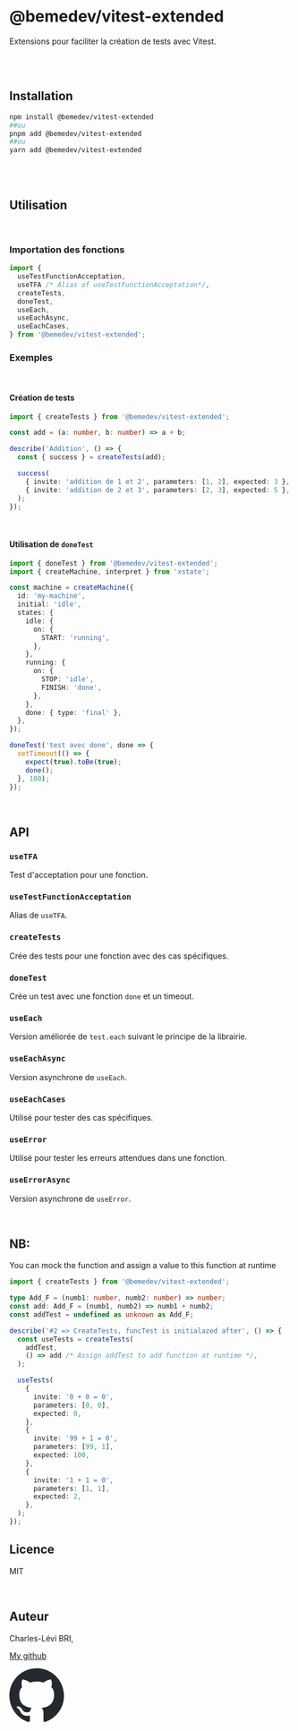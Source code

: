 # @bemedev/vitest-extended

Extensions pour faciliter la création de tests avec Vitest.

<br/>
<br/>

## Installation

```sh
npm install @bemedev/vitest-extended
##ou
pnpm add @bemedev/vitest-extended
##ou
yarn add @bemedev/vitest-extended
```

<br/>
<br/>

## Utilisation

<br/>

### Importation des fonctions

```ts
import {
  useTestFunctionAcceptation,
  useTFA /* Alias of useTestFunctionAcceptation*/,
  createTests,
  doneTest,
  useEach,
  useEachAsync,
  useEachCases,
} from '@bemedev/vitest-extended';
```

### Exemples

<br/>

#### Création de tests

```ts
import { createTests } from '@bemedev/vitest-extended';

const add = (a: number, b: number) => a + b;

describe('Addition', () => {
  const { success } = createTests(add);

  success(
    { invite: 'addition de 1 et 2', parameters: [1, 2], expected: 3 },
    { invite: 'addition de 2 et 3', parameters: [2, 3], expected: 5 },
  );
});
```

<br/>

#### Utilisation de `doneTest`

```ts
import { doneTest } from '@bemedev/vitest-extended';
import { createMachine, interpret } from 'xstate';

const machine = createMachine({
  id: 'my-machine',
  initial: 'idle',
  states: {
    idle: {
      on: {
        START: 'running',
      },
    },
    running: {
      on: {
        STOP: 'idle',
        FINISH: 'done',
      },
    },
    done: { type: 'final' },
  },
});

doneTest('test avec done', done => {
  setTimeout(() => {
    expect(true).toBe(true);
    done();
  }, 100);
});
```

<br/>

## API

### `useTFA`

Test d'acceptation pour une fonction.

### `useTestFunctionAcceptation`

Alias de `useTFA`.

### `createTests`

Crée des tests pour une fonction avec des cas spécifiques.

### `doneTest`

Crée un test avec une fonction `done` et un timeout.

### `useEach`

Version améliorée de `test.each` suivant le principe de la librairie.

### `useEachAsync`

Version asynchrone de `useEach`.

### `useEachCases`

Utilisé pour tester des cas spécifiques.

### `useError`

Utilisé pour tester les erreurs attendues dans une fonction.

### `useErrorAsync`

Version asynchrone de `useError`.

<br/>

## NB:

You can mock the function and assign a value to this function at runtime

```ts
import { createTests } from '@bemedev/vitest-extended';

type Add_F = (numb1: number, numb2: number) => number;
const add: Add_F = (numb1, numb2) => numb1 + numb2;
const addTest = undefined as unknown as Add_F;

describe('#2 => CreateTests, funcTest is initialazed after', () => {
  const useTests = createTests(
    addTest,
    () => add /* Assign addTest to add function at runtime */,
  );

  useTests(
    {
      invite: '0 + 0 = 0',
      parameters: [0, 0],
      expected: 0,
    },
    {
      invite: '99 + 1 = 0',
      parameters: [99, 1],
      expected: 100,
    },
    {
      invite: '1 + 1 = 0',
      parameters: [1, 1],
      expected: 2,
    },
  );
});
```

## Licence

MIT

<br/>

## Auteur

Charles-Lévi BRI,

[My github](https://github.com/chlbri?tab=repositories)

[<svg width="98" height="96" xmlns="http://www.w3.org/2000/svg"><path fill-rule="evenodd" clip-rule="evenodd" d="M48.854 0C21.839 0 0 22 0 49.217c0 21.756 13.993 40.172 33.405 46.69 2.427.49 3.316-1.059 3.316-2.362 0-1.141-.08-5.052-.08-9.127-13.59 2.934-16.42-5.867-16.42-5.867-2.184-5.704-5.42-7.17-5.42-7.17-4.448-3.015.324-3.015.324-3.015 4.934.326 7.523 5.052 7.523 5.052 4.367 7.496 11.404 5.378 14.235 4.074.404-3.178 1.699-5.378 3.074-6.6-10.839-1.141-22.243-5.378-22.243-24.283 0-5.378 1.94-9.778 5.014-13.2-.485-1.222-2.184-6.275.486-13.038 0 0 4.125-1.304 13.426 5.052a46.97 46.97 0 0 1 12.214-1.63c4.125 0 8.33.571 12.213 1.63 9.302-6.356 13.427-5.052 13.427-5.052 2.67 6.763.97 11.816.485 13.038 3.155 3.422 5.015 7.822 5.015 13.2 0 18.905-11.404 23.06-22.324 24.283 1.78 1.548 3.316 4.481 3.316 9.126 0 6.6-.08 11.897-.08 13.526 0 1.304.89 2.853 3.316 2.364 19.412-6.52 33.405-24.935 33.405-46.691C97.707 22 75.788 0 48.854 0z" fill="#24292f"/></svg>](https://github.com/chlbri?tab=repositories)
